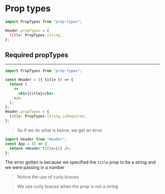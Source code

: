<!-- @format -->

# Prop types

```jsx
import PropTypes from "prop-types";

Header.propTypes = {
  title: PropTypes.string,
};
```

## Required propTypes

---

```jsx
import PropTypes from "prop-types";

const Header = ({ title }) => {
  return (
    <>
      <h1>{title}</h1>
    </>
  );
};
Header.propTypes = {
  title: PropTypes.string.isRequired,
};
```

> So if we do what is below, we get an error

```jsx
import Header from "Header";
const App = () => {
  return <Header title={2} />;
};
```

The error gotten is because we specified the `title` prop to be a string and we were passing in a number

> Notice the use of curly braces

> We use curly braces when the prop is not a string
